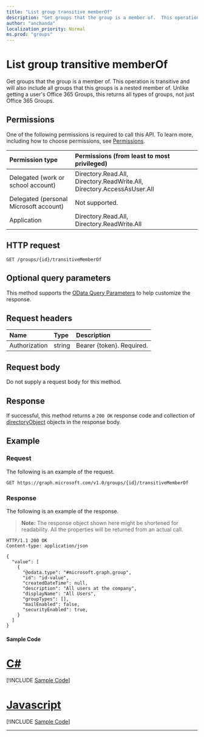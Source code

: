 ```yaml
---
title: "List group transitive memberOf"
description: "Get groups that the group is a member of.  This operation is transitive and will also include all groups that this groups is a nested member of. Unlike getting a user's Office 365 Groups, this returns all types of groups, not just Office 365 Groups."
author: "anchanda"
localization_priority: Normal
ms.prod: "groups"
---
```


# List group transitive memberOf

Get groups that the group is a member of.  This operation is transitive and will also include all groups that this groups is a nested member of. Unlike getting a user's Office 365 Groups, this returns all types of groups, not just Office 365 Groups.

## Permissions

One of the following permissions is required to call this API. To learn more, including how to choose permissions, see [Permissions](/graph/permissions-reference).

|Permission type      | Permissions (from least to most privileged)              |
|:--------------------|:---------------------------------------------------------|
|Delegated (work or school account) | Directory.Read.All, Directory.ReadWrite.All, Directory.AccessAsUser.All    |
|Delegated (personal Microsoft account) | Not supported.    |
|Application | Directory.Read.All, Directory.ReadWrite.All |

## HTTP request
<!-- { "blockType": "ignored" } -->
```http
GET /groups/{id}/transitiveMemberOf
```

## Optional query parameters
This method supports the [OData Query Parameters](/graph/query-parameters) to help customize the response.

## Request headers
| Name       | Type | Description|
|:-----------|:------|:----------|
| Authorization  | string  | Bearer {token}. Required. |

## Request body
Do not supply a request body for this method.

## Response
If successful, this method returns a `200 OK` response code and collection of [directoryObject](../resources/directoryobject.md) objects in the response body.

## Example

### Request
The following is an example of the request.
<!-- {
  "blockType": "request",
  "name": "get_group_transitivememberof"
}-->

```http
GET https://graph.microsoft.com/v1.0/groups/{id}/transitiveMemberOf
```

### Response

The following is an example of the response.
>**Note:** The response object shown here might be shortened for readability. All the properties will be returned from an actual call.
<!-- {
  "blockType": "response",
  "truncated": true,
  "@odata.type": "microsoft.graph.directoryObject",
  "isCollection": true
} -->
```http
HTTP/1.1 200 OK
Content-type: application/json

{
  "value": [
    {
      "@odata.type": "#microsoft.graph.group",
      "id": "id-value",
      "createdDateTime": null,
      "description": "All users at the company",
      "displayName": "All Users",
      "groupTypes": [],
      "mailEnabled": false,
      "securityEnabled": true,
    }
  ]
}
```
#### Sample Code
# [C#](#tab/CS)
[!INCLUDE [Sample Code]( ../includes/get_group_transitivememberof-C#-snippets.md)]

# [Javascript](#tab/Javascript)
[!INCLUDE [Sample Code]( ../includes/get_group_transitivememberof-Javascript-snippets.md)]

---


<!-- uuid: 8fcb5dbc-d5aa-4681-8e31-b001d5168d79
2015-10-25 14:57:30 UTC -->
<!-- {
  "type": "#page.annotation",
  "description": "List group transitive memberOf",
  "keywords": "",
  "section": "documentation",
  "tocPath": ""
}-->

